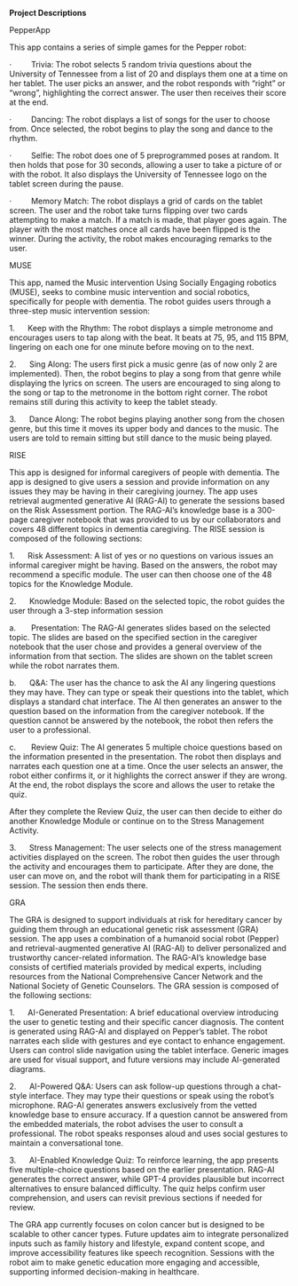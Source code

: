 **Project Descriptions**


PepperApp

This app contains a series of simple games for the Pepper robot:

·         Trivia: The robot selects 5 random trivia questions about the University of Tennessee from a list of 20 and displays them one at a time on her tablet. The user picks an answer, and the robot responds with “right” or “wrong”, highlighting the correct answer. The user then receives their score at the end.

·         Dancing: The robot displays a list of songs for the user to choose from. Once selected, the robot begins to play the song and dance to the rhythm.

·         Selfie: The robot does one of 5 preprogrammed poses at random. It then holds that pose for 30 seconds, allowing a user to take a picture of or with the robot. It also displays the University of Tennessee logo on the tablet screen during the pause.

·         Memory Match: The robot displays a grid of cards on the tablet screen. The user and the robot take turns flipping over two cards attempting to make a match. If a match is made, that player goes again. The player with the most matches once all cards have been flipped is the winner. During the activity, the robot makes encouraging remarks to the user.



MUSE

This app, named the Music intervention Using Socially Engaging robotics (MUSE), seeks to combine music intervention and social robotics, specifically for people with dementia. The robot guides users through a three-step music intervention session:

1.      Keep with the Rhythm: The robot displays a simple metronome and encourages users to tap along with the beat. It beats at 75, 95, and 115 BPM, lingering on each one for one minute before moving on to the next.

2.      Sing Along: The users first pick a music genre (as of now only 2 are implemented). Then, the robot begins to play a song from that genre while displaying the lyrics on screen. The users are encouraged to sing along to the song or tap to the metronome in the bottom right corner. The robot remains still during this activity to keep the tablet steady.

3.      Dance Along: The robot begins playing another song from the chosen genre, but this time it moves its upper body and dances to the music. The users are told to remain sitting but still dance to the music being played.



RISE

This app is designed for informal caregivers of people with dementia. The app is designed to give users a session and provide information on any issues they may be having in their caregiving journey. The app uses retrieval augmented generative AI (RAG-AI) to generate the sessions based on the Risk Assessment portion. The RAG-AI’s knowledge base is a 300-page caregiver notebook that was provided to us by our collaborators and covers 48 different topics in dementia caregiving. The RISE session is composed of the following sections:

1.      Risk Assessment: A list of yes or no questions on various issues an informal caregiver might be having. Based on the answers, the robot may recommend a specific module. The user can then choose one of the 48 topics for the Knowledge Module.

2.      Knowledge Module: Based on the selected topic, the robot guides the user through a 3-step information session

a.       Presentation: The RAG-AI generates slides based on the selected topic. The slides are based on the specified section in the caregiver notebook that the user chose and provides a general overview of the information from that section. The slides are shown on the tablet screen while the robot narrates them.

b.      Q&A: The user has the chance to ask the AI any lingering questions they may have. They can type or speak their questions into the tablet, which displays a standard chat interface. The AI then generates an answer to the question based on the information from the caregiver notebook. If the question cannot be answered by the notebook, the robot then refers the user to a professional.

c.       Review Quiz: The AI generates 5 multiple choice questions based on the information presented in the presentation. The robot then displays and narrates each question one at a time. Once the user selects an answer, the robot either confirms it, or it highlights the correct answer if they are wrong. At the end, the robot displays the score and allows the user to retake the quiz.

After they complete the Review Quiz, the user can then decide to either do another Knowledge Module or continue on to the Stress Management Activity.

3.      Stress Management: The user selects one of the stress management activities displayed on the screen. The robot then guides the user through the activity and encourages them to participate. After they are done, the user can move on, and the robot will thank them for participating in a RISE session. The session then ends there.



GRA

The GRA is designed to support individuals at risk for hereditary cancer by guiding them through an educational genetic risk assessment (GRA) session. The app uses a combination of a humanoid social robot (Pepper) and retrieval-augmented generative AI (RAG-AI) to deliver personalized and trustworthy cancer-related information. The RAG-AI’s knowledge base consists of certified materials provided by medical experts, including resources from the National Comprehensive Cancer Network and the National Society of Genetic Counselors. The GRA session is composed of the following sections:

1.      AI-Generated Presentation: A brief educational overview introducing the user to genetic testing and their specific cancer diagnosis. The content is generated using RAG-AI and displayed on Pepper’s tablet. The robot narrates each slide with gestures and eye contact to enhance engagement. Users can control slide navigation using the tablet interface. Generic images are used for visual support, and future versions may include AI-generated diagrams.

2.      AI-Powered Q&A: Users can ask follow-up questions through a chat-style interface. They may type their questions or speak using the robot’s microphone. RAG-AI generates answers exclusively from the vetted knowledge base to ensure accuracy. If a question cannot be answered from the embedded materials, the robot advises the user to consult a professional. The robot speaks responses aloud and uses social gestures to maintain a conversational tone.

3.      AI-Enabled Knowledge Quiz: To reinforce learning, the app presents five multiple-choice questions based on the earlier presentation. RAG-AI generates the correct answer, while GPT-4 provides plausible but incorrect alternatives to ensure balanced difficulty. The quiz helps confirm user comprehension, and users can revisit previous sections if needed for review.

The GRA app currently focuses on colon cancer but is designed to be scalable to other cancer types. Future updates aim to integrate personalized inputs such as family history and lifestyle, expand content scope, and improve accessibility features like speech recognition. Sessions with the robot aim to make genetic education more engaging and accessible, supporting informed decision-making in healthcare.
